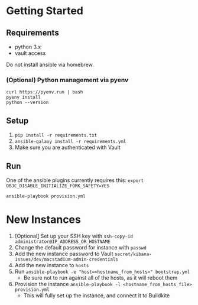 # Getting Started

## Requirements

- python 3.x
- vault access

Do not install ansible via homebrew.

### (Optional) Python management via pyenv

```
curl https://pyenv.run | bash
pyenv install
python --version
```

## Setup

1. `pip install -r requirements.txt`
2. `ansible-galaxy install -r requirements.yml`
3. Make sure you are authenticated with Vault

## Run

One of the ansible plugins currently requires this: `export OBJC_DISABLE_INITIALIZE_FORK_SAFETY=YES`

`ansible-playbook provision.yml`

# New Instances

1. [Optional] Set up your SSH key with `ssh-copy-id administrator@IP_ADDRESS_OR_HOSTNAME`
2. Change the default password for instance with `passwd`
3. Add the new instance password to Vault `secret/kibana-issues/dev/macstadium-admin-credentials`
4. Add the new instance to `hosts`
5. Run `ansible-playbook -e "host=<hostname_from_hosts>" bootstrap.yml`
   - Be sure not to run against all of the hosts, as it will reboot them
6. Provision the instance `ansible-playbook -l <hostname_from_hosts_file> provision.yml`
   - This will fully set up the instance, and connect it to Buildkite
